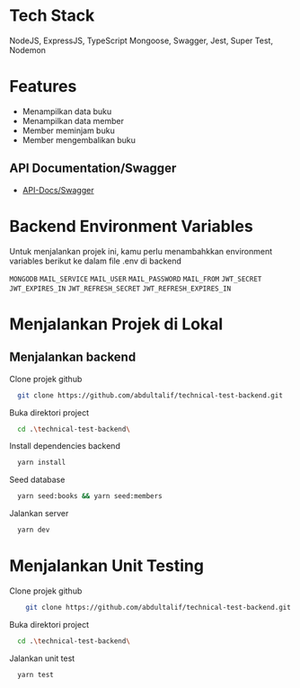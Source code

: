 # Tech Stack

NodeJS, ExpressJS, TypeScript Mongoose, Swagger, Jest, Super Test, Nodemon

# Features

- Menampilkan data buku
- Menampilkan data member
- Member meminjam buku
- Member mengembalikan buku

## API Documentation/Swagger

- [API-Docs/Swagger](https://library-managements.vercel.app/api-docs)


# Backend Environment Variables

Untuk menjalankan projek ini, kamu perlu menambahkkan environment variables berikut ke dalam file .env di backend

`MONGODB`
`MAIL_SERVICE`
`MAIL_USER`
`MAIL_PASSWORD`
`MAIL_FROM`
`JWT_SECRET`
`JWT_EXPIRES_IN`
`JWT_REFRESH_SECRET`
`JWT_REFRESH_EXPIRES_IN`

# Menjalankan Projek di Lokal

## Menjalankan backend

Clone projek github

```bash
  git clone https://github.com/abdultalif/technical-test-backend.git
```

Buka direktori project

```bash
  cd .\technical-test-backend\
```

Install dependencies backend

```bash
  yarn install
```
Seed database

```bash
  yarn seed:books && yarn seed:members
```

Jalankan server

```bash
  yarn dev
```

# Menjalankan Unit Testing

Clone projek github

```bash
    git clone https://github.com/abdultalif/technical-test-backend.git
```

Buka direktori project

```bash
  cd .\technical-test-backend\
```
Jalankan unit test

```bash
  yarn test
```
